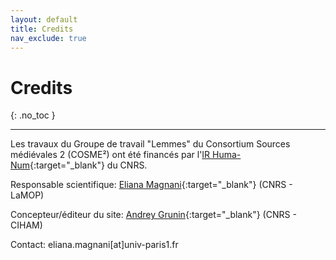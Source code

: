 ```yaml
---
layout: default
title: Credits
nav_exclude: true
---
```


# Credits
{: .no_toc }

---

Les travaux du Groupe de travail "Lemmes" du Consortium Sources médiévales 2 (COSME²) ont été financés par l'[IR Huma-Num](https://www.huma-num.fr/){:target="_blank"} du CNRS.

Responsable scientifique: [Eliana Magnani](https://www.pantheonsorbonne.fr/page-perso/emagnani){:target="_blank"} (CNRS - LaMOP)

Concepteur/éditeur du site: [Andrey Grunin](https://cv.hal.science/andrey-grunin){:target="_blank"} (CNRS - CIHAM)

Contact: eliana.magnani[at]univ-paris1.fr
